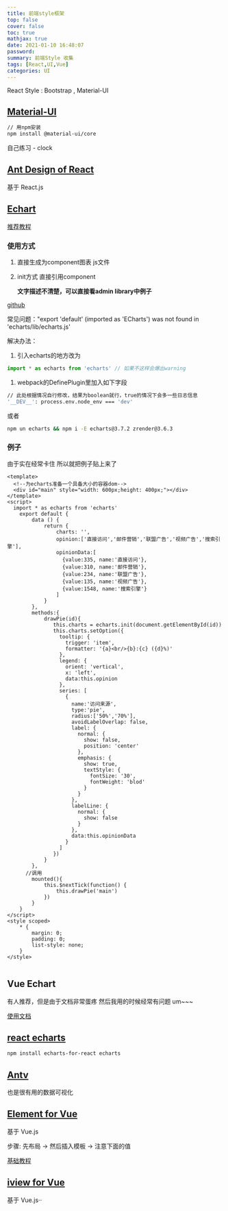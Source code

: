 ```yaml
---
title: 前端style框架
top: false
cover: false
toc: true
mathjax: true
date: 2021-01-10 16:48:07
password:
summary: 前端Style 收集
tags: [React,UI,Vue]
categories: UI
---
```


React Style : Bootstrap , Material-UI

## [Material-UI](https://material-ui.com/zh/getting-started/installation/)

```sh
// 用npm安装
npm install @material-ui/core
```

自己练习 - clock


## [Ant Design of React](https://ant.design/components/overview-cn/)

基于 React.js

## [Echart](https://echarts.apache.org/zh/index.html)

[推荐教程](https://panjiachen.github.io/vue-element-admin-site/zh/guide/advanced/chart.html#demo)

### 使用方式

1. 直接生成为component图表 js文件

2. init方式 直接引用component

   **文字描述不清楚，可以直接看admin library中例子**

[github](https://github.com/apache/incubator-echarts)

常见问题："export 'default' (imported as 'ECharts') was not found in 'echarts/lib/echarts.js'

解决办法：

1. 引入echarts的地方改为

```jsx
import * as echarts from 'echarts' // 如果不这样会爆出warning
```

1. webpack的DefinePlugin里加入如下字段

```sh
// 此处根据情况自行修改，结果为boolean就行，true的情况下会多一些日志信息
'__DEV__': process.env.node_env === 'dev' 
```

或者

```sh
npm un echarts && npm i -E echarts@3.7.2 zrender@3.6.3
```

### 例子

由于实在经常卡住 所以就把例子贴上来了

```vue
<template>
  <!--为echarts准备一个具备大小的容器dom-->
  <div id="main" style="width: 600px;height: 400px;"></div>
</template>
<script>
  import * as echarts from 'echarts'
    export default { 
        data () {
            return {
                charts: '',
                opinion:['直接访问','邮件营销','联盟广告','视频广告','搜索引擎'],
                opinionData:[
                  {value:335, name:'直接访问'},
                  {value:310, name:'邮件营销'},
                  {value:234, name:'联盟广告'},
                  {value:135, name:'视频广告'},
                  {value:1548, name:'搜索引擎'}
                ]
            }
        },
        methods:{
            drawPie(id){
               this.charts = echarts.init(document.getElementById(id))
               this.charts.setOption({
                 tooltip: {
                   trigger: 'item',
                   formatter: '{a}<br/>{b}:{c} ({d}%)'
                 },
                 legend: {
                   orient: 'vertical',
                   x: 'left',
                   data:this.opinion
                 },
                 series: [
                   {
                     name:'访问来源',
                     type:'pie',
                     radius:['50%','70%'],
                     avoidLabelOverlap: false,
                     label: {
                       normal: {
                         show: false,
                         position: 'center'
                       },
                       emphasis: {
                         show: true,
                         textStyle: {
                           fontSize: '30',
                           fontWeight: 'blod'
                         }
                       }
                     },
                     labelLine: {
                       normal: {
                         show: false
                       }
                     },
                     data:this.opinionData
                   }
                 ]
               })
            }
        },
      //调用
        mounted(){
            this.$nextTick(function() {
                this.drawPie('main')
            })
        }
    }
</script>
<style scoped>
    * {
        margin: 0;
        padding: 0;
        list-style: none;
    }
</style>
 
```

## Vue Echart

有人推荐，但是由于文档非常蛋疼 然后我用的时候经常有问题 um~~~

[使用文档](https://github.com/ecomfe/vue-echarts/blob/main/README.zh-Hans.md)

## [react echarts](https://github.com/hustcc/echarts-for-react)

```sh
npm install echarts-for-react echarts
```

## [Antv](https://antv.vision/zh)

也是很有用的数据可视化

## [Element for Vue](https://element.eleme.cn/#/zh-CN/component/installation)

基于 Vue.js

步骤: 先布局 -> 然后插入模板 -> 注意下面的值

[基础教程](https://wdd.js.org/vue-vue-router-elementui-stupid-simple-dashboard.html)



## [iview  for Vue](https://www.iviewui.com/)

基于 Vue.js··